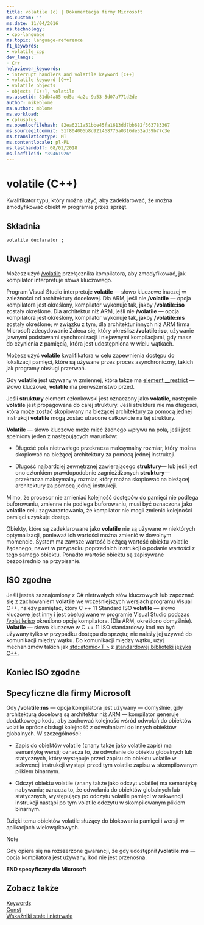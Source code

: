 ```yaml
---
title: volatile (c) | Dokumentacja firmy Microsoft
ms.custom: ''
ms.date: 11/04/2016
ms.technology:
- cpp-language
ms.topic: language-reference
f1_keywords:
- volatile_cpp
dev_langs:
- C++
helpviewer_keywords:
- interrupt handlers and volatile keyword [C++]
- volatile keyword [C++]
- volatile objects
- objects [C++], volatile
ms.assetid: 81db4a85-ed5a-4a2c-9a53-5d07a771d2de
author: mikeblome
ms.author: mblome
ms.workload:
- cplusplus
ms.openlocfilehash: 82ea6211a51bbe45fa1613dd7bb682f363783367
ms.sourcegitcommit: 51f804005b8d921468775a0316de52ad39b77c3e
ms.translationtype: MT
ms.contentlocale: pl-PL
ms.lasthandoff: 08/02/2018
ms.locfileid: "39461926"
---
```

# <a name="volatile-c"></a>volatile (C++)
Kwalifikator typu, który można użyć, aby zadeklarować, że można zmodyfikować obiekt w programie przez sprzęt.  
  
## <a name="syntax"></a>Składnia  
  
```  
volatile declarator ;  
```  
  
## <a name="remarks"></a>Uwagi  
 Możesz użyć [/volatile](../build/reference/volatile-volatile-keyword-interpretation.md) przełącznika kompilatora, aby zmodyfikować, jak kompilator interpretuje słowa kluczowego.  
  
 Program Visual Studio interpretuje **volatile** — słowo kluczowe inaczej w zależności od architektury docelowej. Dla ARM, jeśli nie **/volatile** — opcja kompilatora jest określony, kompilator wykonuje tak, jakby **/volatile:iso** zostały określone. Dla architektur niż ARM, jeśli nie **/volatile** — opcja kompilatora jest określony, kompilator wykonuje tak, jakby **/volatile:ms** zostały określone; w związku z tym, dla architektur innych niż ARM firma Microsoft zdecydowanie Zaleca się, który określisz **/volatile:iso**, używanie jawnymi podstawami synchronizacji i niejawnymi kompilacjami, gdy masz do czynienia z pamięcią, która jest udostępniona w wielu wątkach.  
  
 Możesz użyć **volatile** kwalifikatora w celu zapewnienia dostępu do lokalizacji pamięci, które są używane przez proces asynchroniczny, takich jak programy obsługi przerwań.  
  
 Gdy **volatile** jest używany w zmiennej, która także ma [element __restrict](../cpp/extension-restrict.md) — słowo kluczowe, **volatile** ma pierwszeństwo przed.  
  
 Jeśli **struktury** element członkowski jest oznaczony jako **volatile**, następnie **volatile** jest propagowana do całej struktury. Jeśli struktura nie ma długości, która może zostać skopiowany na bieżącej architektury za pomocą jednej instrukcji **volatile** mogą zostać utracone całkowicie na tej struktury.  
  
 **Volatile** — słowo kluczowe może mieć żadnego wpływu na pola, jeśli jest spełniony jeden z następujących warunków:  
  
-   Długość pola nietrwałego przekracza maksymalny rozmiar, który można skopiować na bieżącej architektury za pomocą jednej instrukcji.  
  
-   Długość najbardziej zewnętrznej zawierającego **struktury**— lub jeśli jest ono członkiem prawdopodobnie zagnieżdżonych **struktury**— przekracza maksymalny rozmiar, który można skopiować na bieżącej architektury za pomocą jednej instrukcji.  
  
 Mimo, że procesor nie zmieniać kolejność dostępów do pamięci nie podlega buforowaniu, zmienne nie podlega buforowaniu, musi być oznaczona jako **volatile** celu zagwarantowania, że kompilator nie mogli zmienić kolejności pamięci uzyskuje dostęp.  
  
 Obiekty, które są zadeklarowane jako **volatile** nie są używane w niektórych optymalizacji, ponieważ ich wartości można zmienić w dowolnym momencie.  System ma zawsze wartość bieżącą wartość obiektu volatile żądanego, nawet w przypadku poprzednich instrukcji o podanie wartości z tego samego obiektu.  Ponadto wartość obiektu są zapisywane bezpośrednio na przypisanie.  
  
## <a name="iso-compliant"></a>ISO zgodne  
 Jeśli jesteś zaznajomiony z C# nietrwałych słów kluczowych lub zapoznać się z zachowaniem **volatile** we wcześniejszych wersjach programu Visual C++, należy pamiętać, który C ++ 11 Standard ISO **volatile** — słowo kluczowe jest inny i jest obsługiwane w programie Visual Studio podczas [/volatile:iso](../build/reference/volatile-volatile-keyword-interpretation.md) określono opcję kompilatora. (Dla ARM, określono domyślnie). **Volatile** — słowo kluczowe w C ++ 11 ISO standardowy kod ma być używany tylko w przypadku dostępu do sprzętu; nie należy jej używać do komunikacji między wątku. Do komunikacji między wątku, użyj mechanizmów takich jak [std::atomic\<T >](../standard-library/atomic.md) z [standardowej biblioteki języka C++](../standard-library/cpp-standard-library-reference.md).  
  
## <a name="end-of-iso-compliant"></a>Koniec ISO zgodne  
  
## <a name="microsoft-specific"></a>Specyficzne dla firmy Microsoft  
 Gdy **/volatile:ms** — opcja kompilatora jest używany — domyślnie, gdy architekturą docelową są architektur niż ARM — kompilator generuje dodatkowego kodu, aby zachować kolejność wśród odwołań do obiektów volatile oprócz obsługi kolejność z odwołaniami do innych obiektów globalnych. W szczególności:  
  
-   Zapis do obiektów volatile (znany także jako volatile zapis) ma semantykę wersji; oznacza to, że odwołanie do obiektu globalnych lub statycznych, który występuje przed zapisu do obiektu volatile w sekwencji instrukcji wystąpi przed tym volatile zapisu w skompilowanym plikiem binarnym.  
  
-   Odczyt obiektu volatile (znany także jako odczyt volatile) ma semantykę nabywania; oznacza to, że odwołania do obiektów globalnych lub statycznych, występujący po odczytu volatile pamięci w sekwencji instrukcji nastąpi po tym volatile odczytu w skompilowanym plikiem binarnym.  
  
 Dzięki temu obiektów volatile służący do blokowania pamięci i wersji w aplikacjach wielowątkowych.  
  
> [!NOTE]
>  Gdy opiera się na rozszerzone gwarancji, że gdy udostępnił **/volatile:ms** — opcja kompilatora jest używany, kod nie jest przenośna.  
  
**END specyficzny dla Microsoft**  
  
## <a name="see-also"></a>Zobacz także  
 [Keywords](../cpp/keywords-cpp.md)   
 [Const](../cpp/const-cpp.md)   
 [Wskaźniki stałe i nietrwałe](../cpp/const-and-volatile-pointers.md)